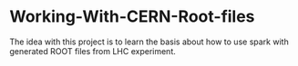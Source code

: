 # Working-With-CERN-Root-files
The idea with this project is to learn the basis about how to use spark with generated ROOT files from LHC experiment. 
